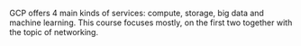 GCP offers 4 main kinds of services: compute, storage, big data and machine learning. This course focuses mostly, on the first two together with the topic of networking.
